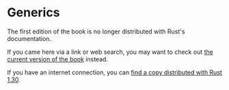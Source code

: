 # Generics

The first edition of the book is no longer distributed with Rust's documentation.

If you came here via a link or web search, you may want to check out [the current
version of the book](../ch10-00-generics.html) instead.

If you have an internet connection, you can [find a copy distributed with
Rust
1.30](https://doc.rust-lang.org/1.30.0/book/first-edition/generics.html).
